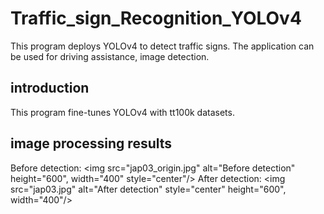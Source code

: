 # Traffic_sign_Recognition_YOLOv4
This program deploys YOLOv4 to detect traffic signs. The application can be used for driving assistance, image detection.

## introduction
This program fine-tunes YOLOv4 with tt100k datasets.


## image processing results
Before detection:
<img src="jap03_origin.jpg" alt="Before detection" height="600", width="400" style="center"/>
After detection:
<img src="jap03.jpg" alt="After detection" style="center"  height="600", width="400"/>


